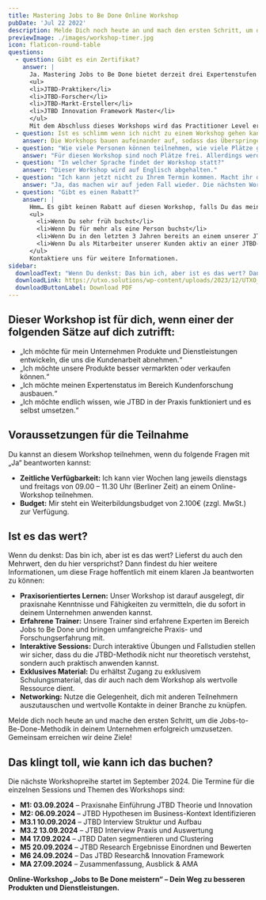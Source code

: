```yaml
---
title: Mastering Jobs to Be Done Online Workshop
pubDate: 'Jul 22 2022'
description: Melde Dich noch heute an und mach den ersten Schritt, um die Jobs-to-Be-Done-Methodik in Deinem Unternehmen erfolgreich umzusetzen. Gemeinsam erreichen wir Deine Ziele!
previewImage: ./images/workshop-timer.jpg
icon: flaticon-round-table
questions:
  - question: Gibt es ein Zertifikat?
    answer: |
      Ja. Mastering Jobs to Be Done bietet derzeit drei Expertenstufen zum Nachweis praktischer Erfahrung:
      <ul>
      <li>JTBD-Praktiker</li>
      <li>JTBD-Forscher</li>
      <li>JTBD-Markt-Ersteller</li>
      <li>JTBD Innovation Framework Master</li>
      </ul>
      Mit dem Abschluss dieses Workshops wird das Practitioner Level erworben, welches drei Jahre gültig bleibt. Nähere Informationen zu den Zertifizierungen erhältst Du im direkten Gespräch.
  - question: Ist es schlimm wenn ich nicht zu einem Workshop gehen kann?
    answer: Die Workshops bauen aufeinander auf, sodass das Überspringen einzelner Workshop-Module zu Verständnisproblemen führen kann. Da wir jedoch wissen, dass es immer passieren kann, dass man es zu einem ungeplanten Termin nicht schafft, bieten wir 1on1 Recap Sessions für 200€ an (max. 1 Mal pro Kurs und Teilnehmer).
  - question: "Wie viele Personen können teilnehmen, wie viele Plätze gibt es?"
    answer: "Für diesen Workshop sind noch Plätze frei. Allerdings werden nicht mehr als 16 Teilnehmer/innen teilnehmen."
  - question: "In welcher Sprache findet der Workshop statt?"
    answer: "Dieser Workshop wird auf Englisch abgehalten."
  - question: "Ich kann jetzt nicht zu Ihrem Termin kommen. Macht ihr das noch einmal?"
    answer: "Ja, das machen wir auf jeden Fall wieder. Die nächsten Workshops starten voraussichtlich im Januar, März (Englisch), Juni und September 2024, die genauen Termine werden noch festgelegt."
  - question: "Gibt es einen Rabatt?"
    answer: |
      Hmm… Es gibt keinen Rabatt auf diesen Workshop, falls Du das meinst. Die Preise sind fair und für alle gleich, aber es gibt vier Möglichkeiten, ermäßigte Tickets zu bekommen:
      <ul>
        <li>Wenn Du sehr früh buchst</li>
        <li>Wenn Du für mehr als eine Person buchst</li>
        <li>Wenn Du in den letzten 3 Jahren bereits an einem unserer JTBD-Trainings teilgenommen hast und eine Auffrischung machen möchtest</li>
        <li>Wenn Du als Mitarbeiter unserer Kunden aktiv an einer JTBD-Forschung, einem Sprint oder einem Projekt teilgenommen hast</li>
      </ul>
      Kontaktiere uns für weitere Informationen.
sidebar:
  downloadText: "Wenn Du denkst: Das bin ich, aber ist es das wert? Dann findest du hier weitere Informationen, um diese Frage mit einem klaren \"Ja\" beantworten zu können:"
  downloadLink: https://utxo.solutions/wp-content/uploads/2023/12/UTXO_Mastering-JTBD-Innovation_Live_Online_Workshop_v2_2.pdf
  downloadButtonLabel: Download PDF
---
```


## Dieser Workshop ist für dich, wenn einer der folgenden Sätze auf dich zutrifft:

- „Ich möchte für mein Unternehmen Produkte und Dienstleistungen entwickeln, die uns die Kundenarbeit abnehmen.“
- „Ich möchte unsere Produkte besser vermarkten oder verkaufen können.“
- „Ich möchte meinen Expertenstatus im Bereich Kundenforschung ausbauen.“
- „Ich möchte endlich wissen, wie JTBD in der Praxis funktioniert und es selbst umsetzen.“

## Voraussetzungen für die Teilnahme

Du kannst an diesem Workshop teilnehmen, wenn du folgende Fragen mit „Ja“ beantworten kannst:

- **Zeitliche Verfügbarkeit:** Ich kann vier Wochen lang jeweils dienstags und freitags von 09.00 – 11.30 Uhr (Berliner Zeit) an einem Online-Workshop teilnehmen.
- **Budget:** Mir steht ein Weiterbildungsbudget von 2.100€ (zzgl. MwSt.) zur Verfügung.

## Ist es das wert?

Wenn du denkst: Das bin ich, aber ist es das wert? Lieferst du auch den Mehrwert, den du hier versprichst? Dann findest du hier weitere Informationen, um diese Frage hoffentlich mit einem klaren Ja beantworten zu können:

- **Praxisorientiertes Lernen:** Unser Workshop ist darauf ausgelegt, dir praxisnahe Kenntnisse und Fähigkeiten zu vermitteln, die du sofort in deinem Unternehmen anwenden kannst.
- **Erfahrene Trainer:** Unsere Trainer sind erfahrene Experten im Bereich Jobs to Be Done und bringen umfangreiche Praxis- und Forschungserfahrung mit.
- **Interaktive Sessions:** Durch interaktive Übungen und Fallstudien stellen wir sicher, dass du die JTBD-Methodik nicht nur theoretisch verstehst, sondern auch praktisch anwenden kannst.
- **Exklusives Material:** Du erhältst Zugang zu exklusivem Schulungsmaterial, das dir auch nach dem Workshop als wertvolle Ressource dient.
- **Networking:** Nutze die Gelegenheit, dich mit anderen Teilnehmern auszutauschen und wertvolle Kontakte in deiner Branche zu knüpfen.

Melde dich noch heute an und mache den ersten Schritt, um die Jobs-to-Be-Done-Methodik in deinem Unternehmen erfolgreich umzusetzen. Gemeinsam erreichen wir deine Ziele!

## Das klingt toll, wie kann ich das buchen?
Die nächste Workshopreihe startet im September 2024. Die Termine für die einzelnen Sessions und Themen des Workshops sind:

- **M1: 03.09.2024** – Praxisnahe Einführung JTBD Theorie und Innovation 
- **M2: 06.09.2024** – JTBD Hypothesen im Business-Kontext Identifizieren
- **M3.1 10.09.2024** – JTBD Interview Struktur und Aufbau 
- **M3.2 13.09.2024** – JTBD Interview Praxis und Auswertung
- **M4 17.09.2024** – JTBD Daten segmentieren und Clustering 
- **M5 20.09.2024** – JTBD Research Ergebnisse Einordnen und Bewerten
- **M6 24.09.2024** – Das JTBD Research& Innovation Framework
- **MA 27.09.2024** – Zusammenfassung, Ausblick & AMA

**Online-Workshop „Jobs to Be Done meistern“ – Dein Weg zu besseren Produkten und Dienstleistungen.**
